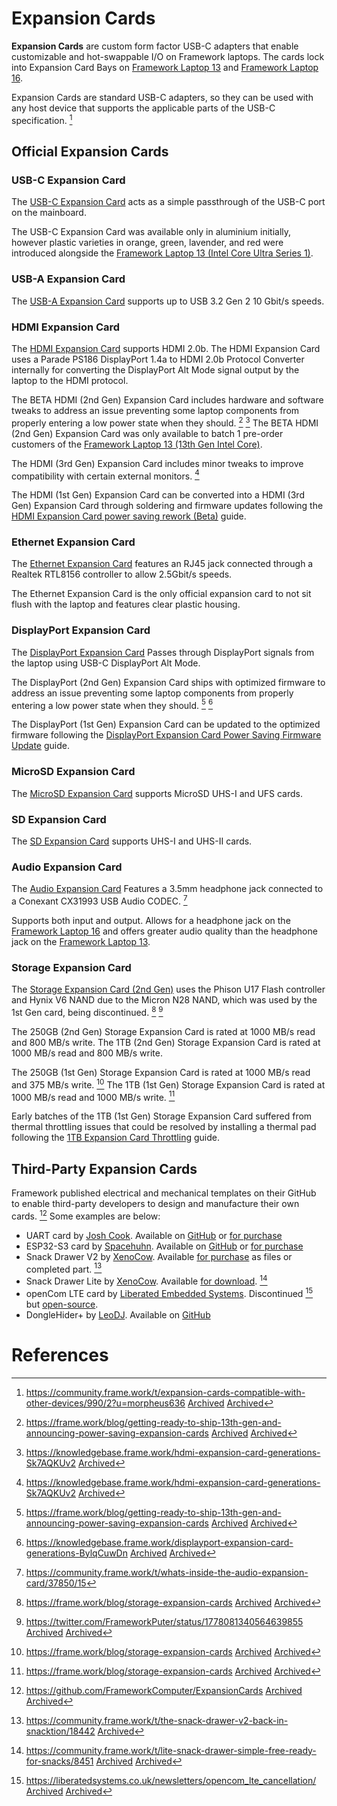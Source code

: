 # Expansion Cards
**Expansion Cards** are custom form factor USB-C adapters that enable customizable and hot-swappable I/O on Framework laptops. The cards lock into Expansion Card Bays on [Framework Laptop 13](/framework-laptop-13) and [Framework Laptop 16](/framework-laptop-16).

Expansion Cards are standard USB-C adapters, so they can be used with any host device that supports the applicable parts of the USB-C specification. [^1]

## Official Expansion Cards

### USB-C Expansion Card

The [USB-C Expansion Card](https://frame.work/products/usb-c-expansion-card) acts as a simple passthrough of the USB-C port on the mainboard.

The USB-C Expansion Card was available only in aluminium initially, however plastic varieties in orange, green, lavender, and red were introduced alongside the [Framework Laptop 13 (Intel Core Ultra Series 1)](/framework-laptop-13/core-ultra-1).

### USB-A Expansion Card

The [USB-A Expansion Card](https://frame.work/products/usb-a-expansion-card) supports up to USB 3.2 Gen 2 10 Gbit/s speeds.

### HDMI Expansion Card

The [HDMI Expansion Card](https://frame.work/products/hdmi-expansion-card-3rd-gen) supports HDMI 2.0b. The HDMI Expansion Card uses a Parade PS186 DisplayPort 1.4a to HDMI 2.0b Protocol Converter internally for converting the DisplayPort Alt Mode signal output by the laptop to the HDMI protocol.

The BETA HDMI (2nd Gen) Expansion Card includes hardware and software tweaks to address an issue preventing some laptop components from properly entering a low power state when they should. [^7] [^9] The BETA HDMI (2nd Gen) Expansion Card was only available to batch 1 pre-order customers of the [Framework Laptop 13 (13th Gen Intel Core)](/framework-laptop-13/13th-gen).

The HDMI (3rd Gen) Expansion Card includes minor tweaks to improve compatibility with certain external monitors. [^9]

The HDMI (1st Gen) Expansion Card can be converted into a HDMI (3rd Gen) Expansion Card through soldering and firmware updates following the [HDMI Expansion Card power saving rework (Beta)](https://guides.frame.work/Guide/HDMI+Expansion+Card+power+saving+rework+(Beta)/193?lang=en) guide.

### Ethernet Expansion Card

The [Ethernet Expansion Card](https://frame.work/products/ethernet-expansion-card) features an RJ45 jack connected through a Realtek RTL8156 controller to allow 2.5Gbit/s speeds.

The Ethernet Expansion Card is the only official expansion card to not sit flush with the laptop and features clear plastic housing.

### DisplayPort Expansion Card

The [DisplayPort Expansion Card](https://frame.work/products/displayport-2nd-gen-expansion-card) Passes through DisplayPort signals from the laptop using USB-C DisplayPort Alt Mode.

The DisplayPort (2nd Gen) Expansion Card ships with optimized firmware to address an issue preventing some laptop components from properly entering a low power state when they should. [^7] [^8]

The DisplayPort (1st Gen) Expansion Card can be updated to the optimized firmware following the [DisplayPort Expansion Card Power Saving Firmware Update](https://guides.frame.work/Guide/DisplayPort+Expansion+Card+Power+Saving+Firmware+Update/194?lang=en) guide.

### MicroSD Expansion Card

The [MicroSD Expansion Card](https://frame.work/products/microsd-expansion-card) supports MicroSD UHS-I and UFS cards.

### SD Expansion Card

The [SD Expansion Card](https://frame.work/products/sd-expansion-card) supports UHS-I and UHS-II cards.

### Audio Expansion Card

The [Audio Expansion Card](https://frame.work/products/audio-expansion-card) Features a 3.5mm headphone jack connected to a Conexant CX31993 USB Audio CODEC. [^6]

Supports both input and output. Allows for a headphone jack on the [Framework Laptop 16](/framework-laptop-16) and offers greater audio quality than the headphone jack on the [Framework Laptop 13](/framework-laptop-13).

### Storage Expansion Card

The [Storage Expansion Card (2nd Gen)](https://frame.work/products/storage-expansion-card-2nd-gen) uses the Phison U17 Flash controller and Hynix V6 NAND due to the Micron N28 NAND, which was used by the 1st Gen card, being discontinued. [^10] [^11] 

The 250GB (2nd Gen) Storage Expansion Card is rated at 1000 MB/s read and 800 MB/s write. The 1TB (2nd Gen) Storage Expansion Card is rated at 1000 MB/s read and 800 MB/s write.

The 250GB (1st Gen) Storage Expansion Card is rated at 1000 MB/s read and 375 MB/s write. [^10] The 1TB (1st Gen) Storage Expansion Card is rated at 1000 MB/s read and 1000 MB/s write. [^10]

Early batches of the 1TB (1st Gen) Storage Expansion Card suffered from thermal throttling issues that could be resolved by installing a thermal pad following the [1TB Expansion Card Throttling](https://guides.frame.work/Guide/1TB+Expansion+Card+Throttling/105) guide.


## Third-Party Expansion Cards
Framework published electrical and mechanical templates on their GitHub to enable third-party developers to design and manufacture their own cards. [^2] Some examples are below:

- UART card by [Josh Cook](https://community.frame.work/u/josh_cook/). Available on [GitHub](https://github.com/jyancat/UART-Expansion-Card) or [for purchase](https://lectronz.com/products/uart-expansion-card)
- ESP32-S3 card by [Spacehuhn](https://www.youtube.com/watch?v=IML9c_MsyQU). Available on [GitHub](https://github.com/SpacehuhnTech/framework) or [for purchase](https://spacehuhn.store/products/framework-esp32-s3-expansion-card)
- Snack Drawer V2 by [XenoCow](https://community.frame.work/u/XenoCow). Available [for purchase](https://layers3d.square.site/) as files or completed part. [^3]
- Snack Drawer Lite by [XenoCow](https://community.frame.work/u/XenoCow). Available [for download](https://drive.protonmail.com/urls/W2XVGGM1R8#evo86FpGID76). [^4]
- openCom LTE card by [Liberated Embedded Systems](https://liberatedsystems.co.uk). Discontinued [^5] but [open-source](https://git.liberatedsystems.co.uk/jacob.eva/opencom-lte).
- DongleHider+ by [LeoDJ](https://github.com/LeoDJ). Available on [GitHub](https://github.com/LeoDJ/FW-EC-DongleHiderPlus)

# References
[^1]: <https://community.frame.work/t/expansion-cards-compatible-with-other-devices/990/2?u=morpheus636> [Archived](http://web.archive.org/web/20250110065152/https://community.frame.work/t/expansion-cards-compatible-with-other-devices/990/2?u=morpheus636) [Archived](http://web.archive.org/web/20250110065152/https://community.frame.work/t/expansion-cards-compatible-with-other-devices/990/2?u=morpheus636) 
[^2]: <https://github.com/FrameworkComputer/ExpansionCards> [Archived](http://web.archive.org/web/20250110065946/https://github.com/FrameworkComputer/ExpansionCards) [Archived](http://web.archive.org/web/20250110065946/https://github.com/FrameworkComputer/ExpansionCards) 
[^3]: <https://community.frame.work/t/the-snack-drawer-v2-back-in-snacktion/18442> [Archived](http://web.archive.org/web/20250110053720/https://community.frame.work/t/the-snack-drawer-v2-back-in-snacktion/18442) 
[^4]: <https://community.frame.work/t/lite-snack-drawer-simple-free-ready-for-snacks/8451> [Archived](http://web.archive.org/web/20250110053820/https://community.frame.work/t/lite-snack-drawer-simple-free-ready-for-snacks/8451) [Archived](http://web.archive.org/web/20250110053820/https://community.frame.work/t/lite-snack-drawer-simple-free-ready-for-snacks/8451) 
[^5]: <https://liberatedsystems.co.uk/newsletters/opencom_lte_cancellation/> [Archived](http://web.archive.org/web/20241227203213/https://liberatedsystems.co.uk/newsletters/opencom_lte_cancellation/) [Archived](http://web.archive.org/web/20241227203213/https://liberatedsystems.co.uk/newsletters/opencom_lte_cancellation/) 
[^6]: <https://community.frame.work/t/whats-inside-the-audio-expansion-card/37850/15>
[^7]: <https://frame.work/blog/getting-ready-to-ship-13th-gen-and-announcing-power-saving-expansion-cards> [Archived](http://web.archive.org/web/20250110053925/https://frame.work/blog/getting-ready-to-ship-13th-gen-and-announcing-power-saving-expansion-cards) [Archived](http://web.archive.org/web/20250110053925/https://frame.work/blog/getting-ready-to-ship-13th-gen-and-announcing-power-saving-expansion-cards) 
[^8]: <https://knowledgebase.frame.work/displayport-expansion-card-generations-BylqCuwDn> [Archived](http://web.archive.org/web/20250110053953/https://knowledgebase.frame.work/displayport-expansion-card-generations-BylqCuwDn) [Archived](http://web.archive.org/web/20250110053953/https://knowledgebase.frame.work/displayport-expansion-card-generations-BylqCuwDn) 
[^9]: <https://knowledgebase.frame.work/hdmi-expansion-card-generations-Sk7AQKUv2> [Archived](http://web.archive.org/web/20250110054032/https://knowledgebase.frame.work/hdmi-expansion-card-generations-Sk7AQKUv2) 
[^10]: <https://frame.work/blog/storage-expansion-cards> [Archived](http://web.archive.org/web/20241227203213/https://frame.work/blog/storage-expansion-cards) [Archived](http://web.archive.org/web/20241227203213/https://frame.work/blog/storage-expansion-cards) 
[^11]: <https://twitter.com/FrameworkPuter/status/1778081340564639855> [Archived](http://web.archive.org/web/20241227203213/https://twitter.com/FrameworkPuter/status/1778081340564639855) [Archived](http://web.archive.org/web/20241227203213/https://twitter.com/FrameworkPuter/status/1778081340564639855) 
[^12]: <https://frame.work/blog/introducing-the-new-framework-laptop-13-with-intel-core-ultra-series-1-processors> [Archived](http://web.archive.org/web/20250110054542/https://frame.work/blog/introducing-the-new-framework-laptop-13-with-intel-core-ultra-series-1-processors) 
